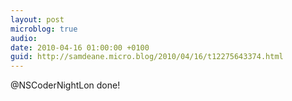 ```yaml
---
layout: post
microblog: true
audio: 
date: 2010-04-16 01:00:00 +0100
guid: http://samdeane.micro.blog/2010/04/16/t12275643374.html
---
```

@NSCoderNightLon done!
